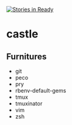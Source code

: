 [![Stories in Ready](https://badge.waffle.io/ngtk/castle.png?label=ready&title=Ready)](https://waffle.io/ngtk/castle)
# castle

## Furnitures
* git
* peco
* pry
* rbenv-default-gems
* tmux
* tmuxinator
* vim
* zsh
